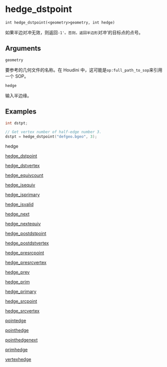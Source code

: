 # hedge_dstpoint

`int hedge_dstpoint(<geometry>geometry, int hedge)`

如果半边对冲无效，则返回`-1'。否则，返回半边形`对冲'的目标点的点号。

## Arguments

`geometry`

要参考的几何文件的名称。在 Houdini 中，这可能是`op:full_path_to_sop`来引用一个 SOP。

`hedge`

输入半边缘。

## Examples

```c
int dstpt;

// Get vertex number of half-edge number 3.
dstpt = hedge_dstpoint("defgeo.bgeo", 3);

```

hedge

[hedge_dstpoint](hedge_dstpoint.html)

[hedge_dstvertex](hedge_dstvertex.html)

[hedge_equivcount](hedge_equivcount.html)

[hedge_isequiv](hedge_isequiv.html)

[hedge_isprimary](hedge_isprimary.html)

[hedge_isvalid](hedge_isvalid.html)

[hedge_next](hedge_next.html)

[hedge_nextequiv](hedge_nextequiv.html)

[hedge_postdstpoint](hedge_postdstpoint.html)

[hedge_postdstvertex](hedge_postdstvertex.html)

[hedge_presrcpoint](hedge_presrcpoint.html)

[hedge_presrcvertex](hedge_presrcvertex.html)

[hedge_prev](hedge_prev.html)

[hedge_prim](hedge_prim.html)

[hedge_primary](hedge_primary.html)

[hedge_srcpoint](hedge_srcpoint.html)

[hedge_srcvertex](hedge_srcvertex.html)

[pointedge](pointedge.html)

[pointhedge](pointhedge.html)

[pointhedgenext](pointhedgenext.html)

[primhedge](primhedge.html)

[vertexhedge](vertexhedge.html)
